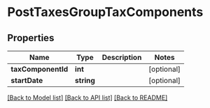 # PostTaxesGroupTaxComponents

## Properties
Name | Type | Description | Notes
------------ | ------------- | ------------- | -------------
**taxComponentId** | **int** |  | [optional] 
**startDate** | **string** |  | [optional] 

[[Back to Model list]](../../README.md#documentation-for-models) [[Back to API list]](../../README.md#documentation-for-api-endpoints) [[Back to README]](../../README.md)

